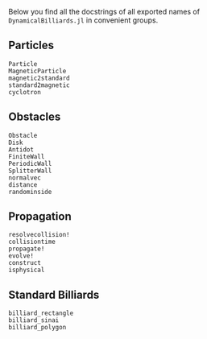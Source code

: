 Below you find all the docstrings of all exported names of `DynamicalBilliards.jl` in convenient groups.

## Particles

```@docs
Particle
MagneticParticle
magnetic2standard
standard2magnetic
cyclotron
```

## Obstacles

```@docs
Obstacle
Disk
Antidot
FiniteWall
PeriodicWall
SplitterWall
normalvec
distance
randominside
```

## Propagation

```@docs
resolvecollision!
collisiontime
propagate!
evolve!
construct
isphysical
```

## Standard Billiards

```@docs
billiard_rectangle
billiard_sinai
billiard_polygon
```
